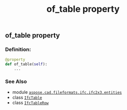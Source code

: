 ﻿---
title: of_table property
second_title: Aspose.CAD for Python via .NET API References
description: 
type: docs
weight: 70
url: /python-net/aspose.cad.fileformats.ifc.ifc2x3.entities/ifctablerow/of_table/
is_root: false
---

## of_table property

### Definition:
```python
@property
def of_table(self):
    ...
```

### See Also
* module [`aspose.cad.fileformats.ifc.ifc2x3.entities`](../../)
* class [`IfcTable`](/cad/python-net/aspose.cad.fileformats.ifc.ifc2x3.entities/ifctable)
* class [`IfcTableRow`](/cad/python-net/aspose.cad.fileformats.ifc.ifc2x3.entities/ifctablerow)
